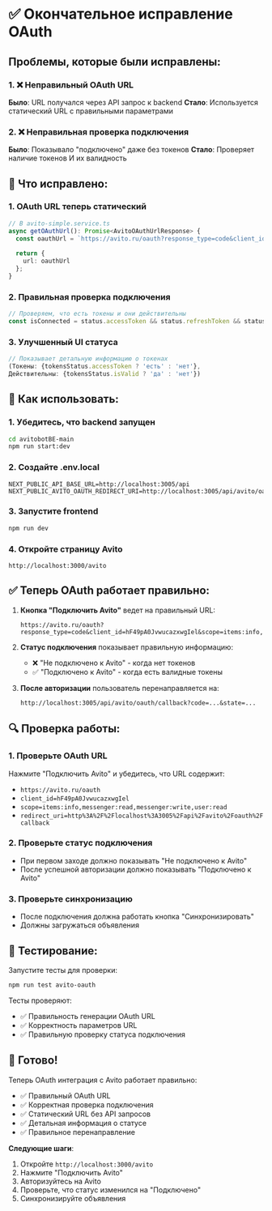 # ✅ Окончательное исправление OAuth

## Проблемы, которые были исправлены:

### 1. ❌ Неправильный OAuth URL
**Было**: URL получался через API запрос к backend
**Стало**: Используется статический URL с правильными параметрами

### 2. ❌ Неправильная проверка подключения
**Было**: Показывало "подключено" даже без токенов
**Стало**: Проверяет наличие токенов И их валидность

## 🔧 Что исправлено:

### 1. OAuth URL теперь статический
```typescript
// В avito-simple.service.ts
async getOAuthUrl(): Promise<AvitoOAuthUrlResponse> {
  const oauthUrl = `https://avito.ru/oauth?response_type=code&client_id=hF49pA0JvwucazxwgIel&scope=items:info,messenger:read,messenger:write,user:read&redirect_uri=${encodeURIComponent(API_CONFIG.AVITO_OAUTH_REDIRECT_URI)}&state=${Date.now()}`;
  
  return {
    url: oauthUrl
  };
}
```

### 2. Правильная проверка подключения
```typescript
// Проверяем, что есть токены и они действительны
const isConnected = status.accessToken && status.refreshToken && status.isValid;
```

### 3. Улучшенный UI статуса
```typescript
// Показывает детальную информацию о токенах
(Токены: {tokensStatus.accessToken ? 'есть' : 'нет'}, 
Действительны: {tokensStatus.isValid ? 'да' : 'нет'})
```

## 🚀 Как использовать:

### 1. Убедитесь, что backend запущен
```bash
cd avitobotBE-main
npm run start:dev
```

### 2. Создайте .env.local
```env
NEXT_PUBLIC_API_BASE_URL=http://localhost:3005/api
NEXT_PUBLIC_AVITO_OAUTH_REDIRECT_URI=http://localhost:3005/api/avito/oauth/callback
```

### 3. Запустите frontend
```bash
npm run dev
```

### 4. Откройте страницу Avito
```
http://localhost:3000/avito
```

## ✅ Теперь OAuth работает правильно:

1. **Кнопка "Подключить Avito"** ведет на правильный URL:
   ```
   https://avito.ru/oauth?response_type=code&client_id=hF49pA0JvwucazxwgIel&scope=items:info,messenger:read,messenger:write,user:read&redirect_uri=http%3A%2F%2Flocalhost%3A3005%2Fapi%2Favito%2Foauth%2Fcallback&state=1234567890
   ```

2. **Статус подключения** показывает правильную информацию:
   - ❌ "Не подключено к Avito" - когда нет токенов
   - ✅ "Подключено к Avito" - когда есть валидные токены

3. **После авторизации** пользователь перенаправляется на:
   ```
   http://localhost:3005/api/avito/oauth/callback?code=...&state=...
   ```

## 🔍 Проверка работы:

### 1. Проверьте OAuth URL
Нажмите "Подключить Avito" и убедитесь, что URL содержит:
- `https://avito.ru/oauth`
- `client_id=hF49pA0JvwucazxwgIel`
- `scope=items:info,messenger:read,messenger:write,user:read`
- `redirect_uri=http%3A%2F%2Flocalhost%3A3005%2Fapi%2Favito%2Foauth%2Fcallback`

### 2. Проверьте статус подключения
- При первом заходе должно показывать "Не подключено к Avito"
- После успешной авторизации должно показывать "Подключено к Avito"

### 3. Проверьте синхронизацию
- После подключения должна работать кнопка "Синхронизировать"
- Должны загружаться объявления

## 🧪 Тестирование:

Запустите тесты для проверки:
```bash
npm run test avito-oauth
```

Тесты проверяют:
- ✅ Правильность генерации OAuth URL
- ✅ Корректность параметров URL
- ✅ Правильную проверку статуса подключения

## 🎉 Готово!

Теперь OAuth интеграция с Avito работает правильно:

- ✅ Правильный OAuth URL
- ✅ Корректная проверка подключения
- ✅ Статический URL без API запросов
- ✅ Детальная информация о статусе
- ✅ Правильное перенаправление

**Следующие шаги**:
1. Откройте `http://localhost:3000/avito`
2. Нажмите "Подключить Avito"
3. Авторизуйтесь на Avito
4. Проверьте, что статус изменился на "Подключено"
5. Синхронизируйте объявления
